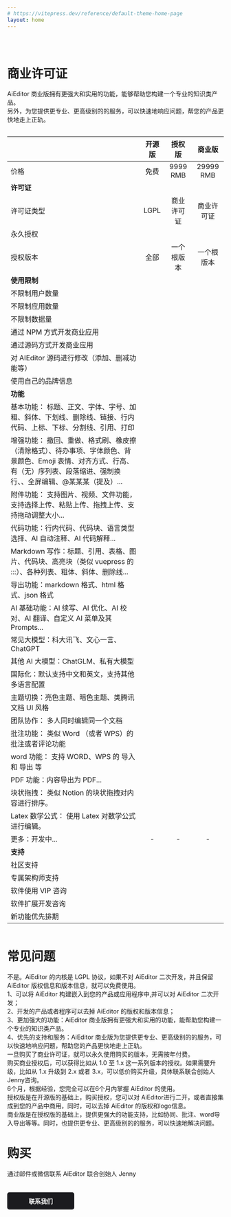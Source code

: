 ```yaml
---
# https://vitepress.dev/reference/default-theme-home-page
layout: home
---
```






<div class="feature" style="margin-top: 80px">

# 商业许可证

AiEditor 商业版拥有更强大和实用的功能，能够帮助您构建一个专业的知识类产品。<br />
另外，为您提供更专业、更高级别的的服务，可以快速地响应问题，帮您的产品更快地走上正轨。
</div>


<div style="display: flex;justify-content: center">
<div class="versions">



|                                                                                               |    开源版    |    授权版    |    商业版    |
|-----------------------------------------------------------------------------------------------|:---------:|:---------:|:---------:|
| 价格                                                                                            |    免费     | 9999 RMB  | 29999 RMB |
| **许可证**                                                                                       |
| 许可证类型                                                                                         |   LGPL    |   商业许可证   |   商业许可证   |
| 永久授权                                                                                          | <Check /> | <Check /> | <Check /> |
| 授权版本                                                                                          |    全部     |   一个根版本   |   一个根版本   |
| **使用限制**                                                                                      |
| 不限制用户数量                                                                                       |     <Check />     | <Check /> | <Check /> |
| 不限制应用数量                                                                                       |     <Check />     | <Check /> | <Check /> |
| 不限制数据量                                                                                        |     <Check />     | <Check /> | <Check /> |
| 通过 NPM 方式开发商业应用                                                                               |  <Check /> | <Check /> | <Check /> |
| 通过源码方式开发商业应用                                                                                  | <Close /> | <Check /> | <Check /> |
| 对 AIEditor 源码进行修改（添加、删减功能等）                                                                   | <Close /> | <Check /> | <Check /> |
| 使用自己的品牌信息                                                                                     | <Close /> | <Check /> | <Check /> |
| **功能**                                                                                        |
| 基本功能：	标题、正文、字体、字号、加粗、斜体、下划线、删除线、链接、行内代码、上标、下标、分割线、引用、打印                                       | <Check /> | <Check /> | <Check /> |
| 增强功能：	撤回、重做、格式刷、橡皮擦（清除格式）、待办事项、字体颜色、背景颜色、Emoji 表情、对齐方式、行高、有（无）序列表、段落缩进、强制换行、、全屏编辑、@某某某（提及）... | <Check /> | <Check /> | <Check /> |
| 附件功能：		支持图片、视频、文件功能，支持选择上传、粘贴上传、拖拽上传、支持拖动调整大小...                                              | <Check /> | <Check /> | <Check /> |
| 代码功能：行内代码、代码块、语言类型选择、AI 自动注释、AI 代码解释...                                                       | <Check /> | <Check /> | <Check /> |
| Markdown 写作：标题、引用、表格、图片、代码块、高亮块（类似 vuepress 的 :::）、各种列表、粗体、斜体、删除线...                          | <Check /> | <Check /> | <Check /> |
| 	导出功能：markdown 格式、html 格式、json 格式                                                             | <Check /> | <Check /> | <Check /> |
| AI 基础功能：AI 续写、AI 优化、AI 校对、AI 翻译、自定义 AI 菜单及其 Prompts...                                        | <Check /> | <Check /> | <Check /> |
| 常见大模型：科大讯飞、文心一言、ChatGPT                                                                       | <Check /> | <Check /> | <Check /> |
| 其他 AI 大模型：ChatGLM、私有大模型                                                                       | <Close />  | <Close /> | <Check /> |
| 国际化：默认支持中文和英文，支持其他多语言配置                                                                       | <Check /> | <Check /> | <Check /> |
| 主题切换：亮色主题、暗色主题、类腾讯文档 UI 风格                                                                    | <Check /> | <Check /> | <Check /> |
| 团队协作：	多人同时编辑同一个文档                                                                             | <Close />  | <Close /> | <Check /> |
| 批注功能：	类似 Word （或者 WPS）的批注或者评论功能                                                               | <Close /> | <Close /> | <Check /> |
| word 功能：	支持 WORD、WPS 的 导入 和 导出 等                                                              |<Close />  | <Close /> | <Check /> |
| PDF 功能：内容导出为 PDF...                                                                           | <Close />  | <Close /> | <Check /> |
| 块状拖拽： 类似 Notion 的块状拖拽对内容进行排序。                                                                 |<Close />  | <Close /> | <Check /> |
| Latex 数学公式： 使用 Latex 对数学公式进行编辑。                                                               |<Close />  | <Close /> | <Check /> |
| 更多：开发中...                                                                                     | - |     -     |     -     |
| **支持**                                                                                        |
| 社区支持                                                                                          |    <Check />     | <Check /> | <Check /> |
| 专属架构师支持                                                                                       |    <Close />    | <Check /> | <Check /> |
| 软件使用 VIP 咨询                                                                                   |    <Close />     | <Check /> | <Check /> |
| 软件扩展开发咨询                                                                                      |    <Close />     | <Check /> | <Check /> |
| 新功能优先排期                                                                                       |    <Close />     | <Check /> | <Check /> |


</div>
</div>




<div class="feature">

# 常见问题

</div>


<div style="display: flex;justify-content: center">
<div class="versions-qa">

<div class="versions-qa-list">
<Question title="用在商业环境，必须要购买商业许可证吗？">
不是。AiEditor 的内核是 LGPL 协议，如果不对 AiEditor 二次开发，并且保留 AiEditor 版权信息和版本信息，就可以免费使用。
</Question>
</div>

<div class="versions-qa-list">
<Question title="购买商业许可证的好处?" >
1、可以将 AiEditor 构建嵌入到您的产品或应用程序中,并可以对 AiEditor 二次开发；<br />
2、开发的产品或者程序可以去掉 AiEditor 的版权和版本信息；<br />
3、更加强大的功能：AiEditor 商业版拥有更强大和实用的功能，能帮助您构建一个专业的知识类产品。<br />
4、优先的支持和服务：AiEditor 商业版为您提供更专业、更高级别的的服务，可以快速地响应问题，帮助您的产品更快地走上正轨。
</Question>

</div>

</div>

</div>

<div style="display: flex;justify-content: center">
<div class="versions-qa">

<div class="versions-qa-list">
<Question title="什么是“永久授权”？">
一旦购买了商业许可证，就可以永久使用购买的版本，无需按年付费。

</Question>
</div>

<div class="versions-qa-list">
<Question title="什么是“根版本”？">
购买商业授权后，可以获得比如从 1.0 至 1.x 这一系列版本的授权。如果需要升级，比如从 1.x 升级到 2.x 或者 3.x，可以低价购买升级，具体联系联合创始人 Jenny咨询。
</Question>
</div>

</div>

</div>

<div style="display: flex;justify-content: center">
<div class="versions-qa">

<div class="versions-qa-list">
<Question title="技术支持有效期是多久?" >
6个月，根据经验，您完全可以在6个月内掌握 AiEditor 的使用。 
</Question>
</div>
<div class="versions-qa-list">
<Question title="授权版和商业版的区别?" >
授权版是在开源版的基础上，购买授权，您可以对 AiEditor进行二开，或者直接集成到您的产品中商用，同时，可以去掉 AiEditor 的版权和logo信息。<br/>
商业版是在授权版的基础上，提供更强大的功能支持，比如协同、批注、word导入导出等等。同时，也提供更专业、更高级别的的服务，可以快速地解决问题。
</Question>
</div>


</div>

</div>


<div class="feature">

# 购买

通过邮件或微信联系 AiEditor 联合创始人 Jenny
<p><a href="/zh/contact-us.html"  style="background: #1b1b1f;color: #fff;padding: 10px 50px;border-radius: 5px;font-weight: bold;font-size: 14px;margin: 20px 0 40px 0;text-decoration:none;display:inline-block;">
联系我们
</a></p>


</div>



